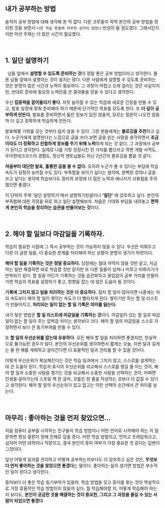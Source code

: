 ## 내가 공부하는 방법

솔직히 공부 방법에 대해 생각해 본 적 없다. 다른 크루들이 뚝딱 본인의 공부 방법을 정리한 것을 보면서 `나만 학습 방법에 아무런 생각이 없었나` 반성이 들 정도였다. 
그래서인지 이번 미션 주제는 더 많은 시간이 필요했다. 
 
</br> 
 
## 1. 일단 설명하기

 &nbsp; 남들 앞에서 **설명할 수 있도록 준비하는 것**이 정말 좋은 공부 방법이라고 생각한다. 물론 남들 앞에서 설명하는 것이 쉽지는 않다. 
다른 사람에게 설명할 수 있도록 준비하는 것은 분명히 많은 시간과 노력이 필요하다. 그 과정이 어렵고 오래 걸리는 것은 사실이지만, 반대로 준비에 필요한 노력만큼 큰 결과물을 얻을 수 있다고 생각한다.
 
우선 **집중력을 끌어올리기 좋다**. 자칫 늘어질 수 있는 학습에 새로운 긴장을 만들 수 있고, 발표 일정에 맞춰 준비해야 하기 때문에 단기적인 목표를 갖도록 한다. 
또 **더 깊이 공부하게 만든다**. 발표를 준비하면서 틀린 정보가 있진 않을까, 모르는 질문이 나오진 않을까 더 깊고 정확하게 학습하게 만든다. 
 
발표해볼 기회를 갖는 것부터 쉽지 않을 수 있다. 그런 분들에게는 **블로깅을 추천**하고 싶다. 
누군가에게 설명한다는 느낌으로 글을 쓰다 보면  글을 읽는 사람을 생각하면서 **조금이라도 더 정확하고 친절하게 정보를 주기 위해 노력**하게 되는 것 같다. 
그 과정에서 공부가 된다고 생각한다. 실제로 나를 가장 성장시킨 한 가지를 뽑으라고 하면 개발 서적도, 우아한테크코스의 경험도, 정신적 멘토님들도 아닌 2년간의 블로깅을 뽑을 것 같다.
 
**처음부터 대단한 발표, 훌륭한 글을 쓸 수 없다.** 오히려 누군가 볼 수 있다는 부담에 학습 속도가 굉장히 늦어질 수도 있다. 
부족함을 보이기 싫다는 생각에, 완벽한 강의나 글을 쓰고 싶다는 생각에 학습보다도 정리의 과정에 더 많은 노력과 에너지가 사용됨을 주의했으면 좋겠다. 

이 단락의 주제 '일단 설명하기'에서 설명하기만큼이나 **'일단'** 에 강조하고 싶다. 본인의 부족함에 대한 걱정을 뒤로 하고 일단 설명해보자.
처음은 기대와 부담을 내려놓고 **편하게 본인의 학습을 정리하는 습관을 만들어보는 것**이다. 
 
</br> 
 
## 2. 해야 할 일보다 마감일을 기록하자.

학습이 필요한 시점에 그 즉시 공부하는 것이 가능하지 않을 수 있다. 우선은 미뤄두고 다른 더 급한 일을, 더 중요한 문제를 처리해야 하는 상황이 분명히 생기기 마련이다.
 
**해야 할 일을 기록하는 것은 정말 중요하다.** 당장에는 절대 까먹지 않을 것만 같고, 지금 하는 일만 해결하면 바로 학습할 것만 같지만 또 다른 일들이 넘쳐나 미루고 미뤄지기가 반복되기 쉽다. 
할 일을 어딘가 기록하는 것을 습관화하고 끊임없이 공부 거리를 만들어가면 학습의 목표를 설정하기 좋고, 방향을 잡는 데 많은 도움이 될 것이다.
 
**기록에 그치지 않고 일을 처리하는 것은 더 중요하다.** 점차 할 일이 많아지면 나중에는 처리 속도보다 해야 할 일이 쌓이는 속도가 더 빨라지게 된다. 
쌓이기만 하는 할 일 리스트가 만들어지고, **처리되는 일이 없는 할 일 기록은 의미를 잃는다.**
 
내가 찾은 방법은 **할 일 리스트에 마감일을 기록하는 것**이다. 마감일이 있는 할 일과 마감일이 없는 할 일이 주는 압박감 차이는 생각보다 크다. 
해야 할 일의 마감일을 스스로 지정하면서 보다 큰 동기부여를 만들 수 있다.
 
또 **할 일의 우선순위를 잡는데 유용하다.** 모든 해야 할 일을 처리하면 좋겠지만, 현실적으로 불가능한 경우가 많다. 
본인의 우선순위를 생각하면서 짧게는 오늘, 이번  달과 길게는 올 한 해를 계획하고 살아간다면 더 효율적인 일과 관리를 할 수 있을 것이다.
 
이렇게 우선순위가 확실해진다는 것은 학습 일과에서 그치지 않고, 스스로를 설계하는 데 큰 도움이 된다. 
학습과 휴식의 우선순위를 비교해서 스스로를 챙길 줄 아는 것이, 해야 할 일과 소중한 사람을 챙기는 것을 비교해서 소중한 사람을 선택하는 것이, 
어쩌면 인생을 살아가는데 스프링 책 한 글자, 코틀린 한 줄을 작성하는 것보다 더 값질 수 있다고 생각한다. 
해야 할 일의 우선순위가 있고 없고는 이런 선택의 순간에서 큰 차이를 낳는다.
 
</br> 
 
## 마무리 : 좋아하는 것을 먼저 찾았으면...

처음 컴퓨터 공부를 시작하는 친구들이 학습 방법이나 어떤 언어로 시작해야 하는 지 질문하면 항상 결론이 정해 진채로 답을 준다. 어떤 학습 방법이고, 언어고 프레임워크고, 
심지어 어떤 대학이나 직장이고, 결국 본인의 흥미 여부가 가장 중요한 것 같다는 답변이 그것이다.
 
앞선 어떻게 일과를 관리하고 어떻게 공부하는지보다도 더 강조하고 싶은 것은, **무엇보다 먼저 좋아하는 것을 찾았으면 좋겠다**는 말이다. 
좋아하는 일이 생기면 방법은 부수적인 일이 된다고 생각한다.
 
흥미보다 더 좋은 학습 동기부여가 있을까. 학습 방법을 잊고 흥미를 찾는 것이 역설적으로 가장 효율적인 학습 방법이지 않을까 싶다. 
뭘 학습해야할 지, 어떻게 학습해야 하는지 보다도, **본인이 궁금한 것을 해결하는 것이 중요한, 그리고 그 과정을 즐길 수 있는 사람이 되었으면 좋겠다**

